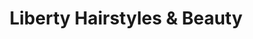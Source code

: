 ---
title: "Liberty Hairstyles & Beauty"
url: /thurles/liberty-hairstyles-and-beauty/
shop: beauty
---